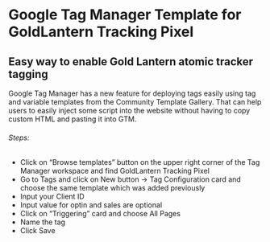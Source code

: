 # Google Tag Manager Template for GoldLantern Tracking Pixel
## Easy way to enable Gold Lantern atomic tracker tagging
Google Tag Manager has a new feature for deploying tags easily using tag and variable templates from the Community Template Gallery. That can help users to easily inject some script into the website without having to copy custom HTML and pasting it into GTM. 
###### Steps: 
 - Click on “Browse templates” button on the upper right corner of the Tag Manager workspace and find GoldLantern Tracking Pixel
 - Go to Tags and click on New button -> Tag Configuration card and choose the same template which was added previously 
 - Input your Client ID
 - Input value for optin and sales are optional 
 - Click on “Triggering” card and choose All Pages
 - Name the tag 
 - Click Save
